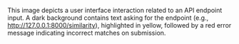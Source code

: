 This image depicts a user interface interaction related to an API endpoint input. A dark background contains text asking for the endpoint (e.g., http://127.0.0.1:8000/similarity), highlighted in yellow, followed by a red error message indicating incorrect matches on submission.